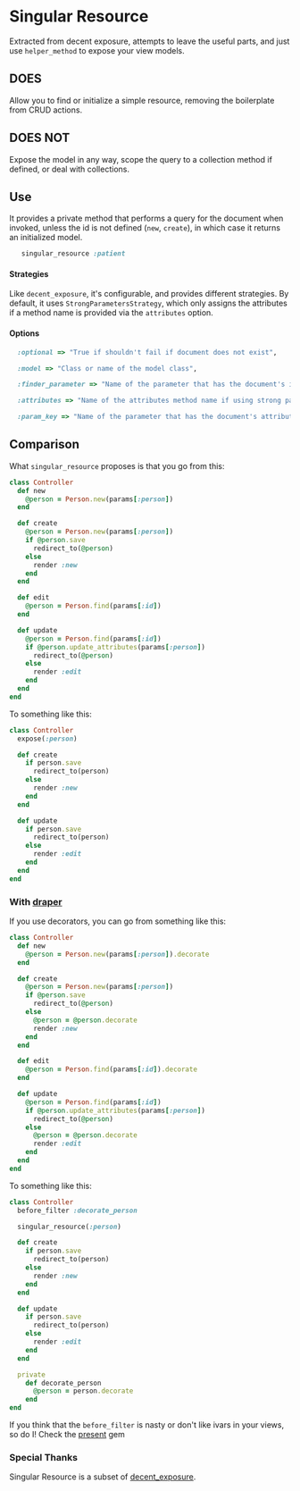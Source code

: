 Singular Resource
=====================

Extracted from decent exposure, attempts to leave the useful parts, and just use `helper_method` to expose your view models.

## DOES
Allow you to find or initialize a simple resource, removing the boilerplate from CRUD actions.


## DOES NOT
Expose the model in any way, scope the query to a collection method if defined, or deal with collections.


## Use
It provides a private method that performs a query for the document when invoked, unless the id is not defined (`new`, `create`), in which case it returns an initialized model.
```ruby
   singular_resource :patient
```

#### Strategies
Like `decent_exposure`, it's configurable, and provides different strategies.
By default, it uses `StrongParametersStrategy`, which only assigns the attributes if a method name is provided via the `attributes` option.

#### Options
``` ruby
  :optional => "True if shouldn't fail if document does not exist",

  :model => "Class or name of the model class",

  :finder_parameter => "Name of the parameter that has the document's id",

  :attributes => "Name of the attributes method name if using strong parameters",

  :param_key => "Name of the parameter that has the document's attributes"
```

## Comparison
What `singular_resource` proposes is that you go from this:

```ruby
class Controller
  def new
    @person = Person.new(params[:person])
  end

  def create
    @person = Person.new(params[:person])
    if @person.save
      redirect_to(@person)
    else
      render :new
    end
  end

  def edit
    @person = Person.find(params[:id])
  end

  def update
    @person = Person.find(params[:id])
    if @person.update_attributes(params[:person])
      redirect_to(@person)
    else
      render :edit
    end
  end
end
```

To something like this:

```ruby
class Controller
  expose(:person)

  def create
    if person.save
      redirect_to(person)
    else
      render :new
    end
  end

  def update
    if person.save
      redirect_to(person)
    else
      render :edit
    end
  end
end
```

### With [draper](http://github.com/drapergem/draper)

If you use decorators, you can go from something like this:

```ruby
class Controller
  def new
    @person = Person.new(params[:person]).decorate
  end

  def create
    @person = Person.new(params[:person])
    if @person.save
      redirect_to(@person)
    else
      @person = @person.decorate
      render :new
    end
  end

  def edit
    @person = Person.find(params[:id]).decorate
  end

  def update
    @person = Person.find(params[:id])
    if @person.update_attributes(params[:person])
      redirect_to(@person)
    else
      @person = @person.decorate
      render :edit
    end
  end
end
```

To something like this:

```ruby
class Controller
  before_filter :decorate_person

  singular_resource(:person)

  def create
    if person.save
      redirect_to(person)
    else
      render :new
    end
  end

  def update
    if person.save
      redirect_to(person)
    else
      render :edit
    end
  end

  private
    def decorate_person
      @person = person.decorate
    end
end
```

If you think that the `before_filter` is nasty or don't like ivars in your views, so do I! Check the [present](http://github.com/ElMassimo/present) gem

### Special Thanks
Singular Resource is a subset of [decent_exposure](https://github.com/voxdolo/decent_exposure).
